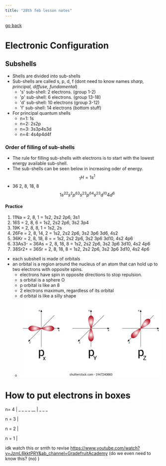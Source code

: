 ```yaml
---
title: "28th feb lesson notes"
---
```

[go back](notes/subsections/chem.md)

# Electronic Configuration
## Subshells
- Shells are divided into sub-shells
- Sub-shells are called s, p, d, f (dont need to know names *sharp, principal, diffuse, fundamental*)
	- 's' sub-shell: 2 electrons. (group 1-2)
	- 'p' sub-shell: 6 electrons. (group 13-18)
	- 'd' sub-shell: 10 electrons (group 3-12)
	- 'f' sub-shell: 14 electrons (bottom stuff)
- For principal quantum shells
	- n=1: 1s
	- n=2: 2s2p
	- n=3: 3s3p4s3d
	- n=4: 4s4p4d4f
### Order of filling of sub-shells
- The rule for filling sub-shells with electrons is to start with the lowest energy available sub-shell.
- The sub-shells can be seen below in increasing oder of energy.$$_1H = 1s^1$$
- 36 2, 8, 18, 8
$$1s^22s^2p^63s^23p^64s^23d^{10}4d^6$$
#### Practice
1. 11Na = 2, 8, 1 = 1s2, 2s2 2p6, 3s1
2. 16S = 2, 8, 6 = 1s2, 2s2 2p6, 3s2 3p4
3. 19K = 2, 8, 8, 1 = 1s2, 2s
4. 26Fe = 2, 8, 14, 2 = 1s2, 2s2 2p6, 3s2 3p6 3d6, 4s2
5. 36Kr = 2, 8, 18, 8 = = 1s2, 2s2 2p6, 3s2 3p6 3d10, 4s2 4p6
6. 33As3- = 36As = 2, 8, 18, 8 = 1s2, 2s2 2p6, 3s2 3p6 3d10, 4s2 4p6
7. 38Sr2+ = 36Sr = 2, 8, 18, 8 = 1s2, 2s2 2p6, 3s2 3p6 3d10, 4s2 4p6

- each subshell is made of orbitals
- an orbital is a region around the nucleus of an atom that can hold up to two electrons with opposite spins.
	- electrons have spin in opposite directions to stop repulsion.
	- s orbital is a sphere O
	- p orbital is like an 8
	- 2 electrons maximum, regardless of its orbital
	- d orbital is like a silly shape
	- ![](content/images/Pasted%20image%2020230228124915.png)

# How to put electrons in boxes
n= 4 | \_ \_ \_ \_ \__ 
|          \_ \_ \_

n = 3 |

n = 2 |



n = 1 |

idk watch this or smth to revise https://www.youtube.com/watch?v=JzmL6kktPRY&ab_channel=GradefruitAcademy
(do we even need to know this? (no) )